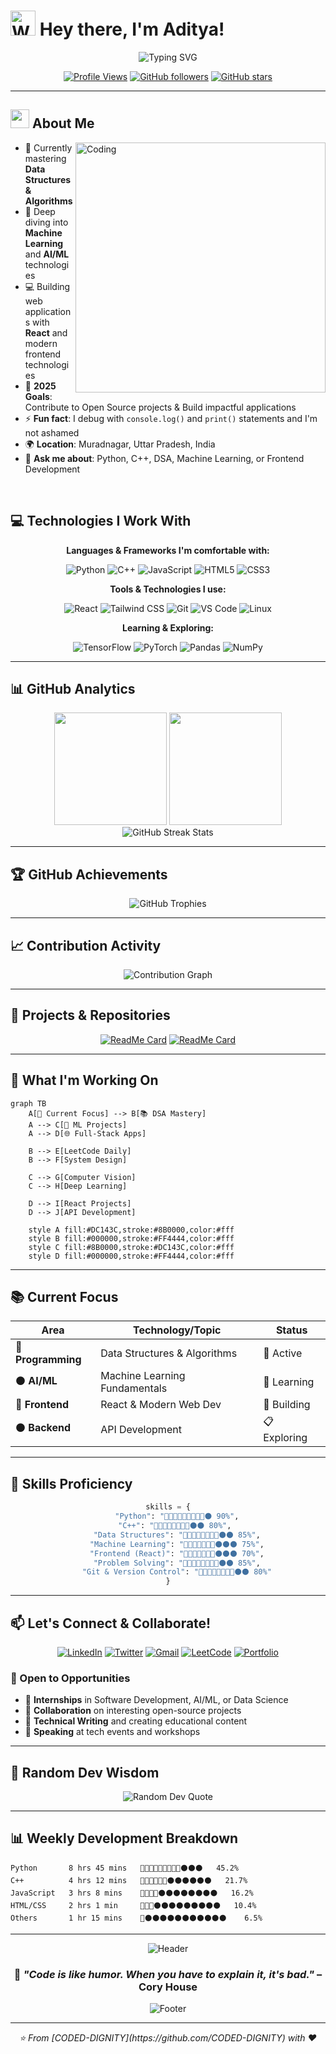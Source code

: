 # <img src="https://raw.githubusercontent.com/Tarikul-Islam-Anik/Animated-Fluent-Emojis/master/Emojis/Hand%20gestures/Waving%20Hand.png" alt="Waving Hand" width="40" height="40" /> Hey there, I'm Aditya!

<div align="center">
  <img src="https://readme-typing-svg.herokuapp.com?font=Fira+Code&weight=600&size=28&duration=3000&pause=1000&color=FF4444&center=true&vCenter=true&random=false&width=600&lines=Python+%26+C%2B%2B+Developer;Data+Structures+Enthusiast;AI%2FML+Explorer;Frontend+Design+Lover;Open+Source+Contributor;Always+Learning%2C+Always+Growing" alt="Typing SVG" />
</div>

<div align="center">
  
  [![Profile Views](https://komarev.com/ghpvc/?username=CODED-DIGNITY&color=red&style=for-the-badge)](https://github.com/CODED-DIGNITY)
  [![GitHub followers](https://img.shields.io/github/followers/CODED-DIGNITY?style=for-the-badge&color=crimson)](https://github.com/CODED-DIGNITY?tab=followers)
  [![GitHub stars](https://img.shields.io/github/stars/CODED-DIGNITY?style=for-the-badge&color=darkred)](https://github.com/CODED-DIGNITY?tab=repositories)
  
</div>

---

## <img src="https://media2.giphy.com/media/QssGEmpkyEOhBCb7e1/giphy.gif?cid=ecf05e47a0n3gi1bfqntqmob8g9aid1oyj2wr3ds3mg700bl&rid=giphy.gif" width="30"> About Me

<img align="right" alt="Coding" width="400" src="https://user-images.githubusercontent.com/74038190/229223263-cf2e4b07-2615-4f87-9c38-e37600f8381a.gif">

- 🔭 Currently mastering **Data Structures & Algorithms**
- 🌱 Deep diving into **Machine Learning** and **AI/ML** technologies
- 💻 Building web applications with **React** and modern frontend technologies
- 🎯 **2025 Goals**: Contribute to Open Source projects & Build impactful applications
- ⚡ **Fun fact**: I debug with `console.log()` and `print()` statements and I'm not ashamed
- 🌍 **Location**: Muradnagar, Uttar Pradesh, India
- 💬 **Ask me about**: Python, C++, DSA, Machine Learning, or Frontend Development

<br clear="right"/>

## 💻 Technologies I Work With

<div align="center">

**Languages & Frameworks I'm comfortable with:**

![Python](https://img.shields.io/badge/Python-000000?style=for-the-badge&logo=python&logoColor=red)
![C++](https://img.shields.io/badge/C++-DC143C?style=for-the-badge&logo=cplusplus&logoColor=white)
![JavaScript](https://img.shields.io/badge/JavaScript-000000?style=for-the-badge&logo=javascript&logoColor=red)
![HTML5](https://img.shields.io/badge/HTML5-B22222?style=for-the-badge&logo=html5&logoColor=white)
![CSS3](https://img.shields.io/badge/CSS3-8B0000?style=for-the-badge&logo=css3&logoColor=white)

**Tools & Technologies I use:**

![React](https://img.shields.io/badge/React-000000?style=for-the-badge&logo=react&logoColor=red)
![Tailwind CSS](https://img.shields.io/badge/Tailwind_CSS-DC143C?style=for-the-badge&logo=tailwind-css&logoColor=white)
![Git](https://img.shields.io/badge/Git-8B0000?style=for-the-badge&logo=git&logoColor=white)
![VS Code](https://img.shields.io/badge/VS_Code-000000?style=for-the-badge&logo=visual-studio-code&logoColor=red)
![Linux](https://img.shields.io/badge/Linux-B22222?style=for-the-badge&logo=linux&logoColor=white)

**Learning & Exploring:**

![TensorFlow](https://img.shields.io/badge/TensorFlow-8B0000?style=for-the-badge&logo=tensorflow&logoColor=white)
![PyTorch](https://img.shields.io/badge/PyTorch-DC143C?style=for-the-badge&logo=pytorch&logoColor=white)
![Pandas](https://img.shields.io/badge/Pandas-000000?style=for-the-badge&logo=pandas&logoColor=red)
![NumPy](https://img.shields.io/badge/NumPy-8B0000?style=for-the-badge&logo=numpy&logoColor=white)

</div>

---

## 📊 GitHub Analytics

<div align="center">
  <img height="180em" src="https://github-readme-stats.vercel.app/api?username=CODED-DIGNITY&show_icons=true&theme=dark&bg_color=000000&title_color=FF4444&text_color=FFFFFF&icon_color=DC143C&border_color=8B0000&include_all_commits=true&count_private=true"/>
  <img height="180em" src="https://github-readme-stats.vercel.app/api/top-langs/?username=CODED-DIGNITY&layout=compact&langs_count=10&theme=dark&bg_color=000000&title_color=FF4444&text_color=FFFFFF&border_color=8B0000"/>
</div>

<div align="center">
  <img src="https://github-readme-streak-stats.herokuapp.com/?user=CODED-DIGNITY&theme=dark&background=000000&ring=FF4444&fire=DC143C&currStreakLabel=FF4444&sideNums=FFFFFF&currStreakNum=FFFFFF&dates=CCCCCC&sideLabels=FFFFFF&stroke=8B0000&border=8B0000" alt="GitHub Streak Stats" />
</div>

---

## 🏆 GitHub Achievements

<div align="center">
  <img src="https://github-profile-trophy.vercel.app/?username=CODED-DIGNITY&theme=darkhub&no-frame=true&no-bg=false&margin-w=4&row=2&title=Stars,Followers,Commits,Repositories,MultipleLang,PullRequest" alt="GitHub Trophies" />
</div>

---

## 📈 Contribution Activity

<div align="center">
  <img src="https://github-readme-activity-graph.vercel.app/graph?username=CODED-DIGNITY&theme=redical&bg_color=000000&color=FF4444&line=DC143C&point=8B0000&area_color=FF4444&title_color=FF4444&area=true" alt="Contribution Graph" />
</div>

---

## 🚀 Projects & Repositories

<div align="center">
  
[![ReadMe Card](https://github-readme-stats.vercel.app/api/pin/?username=CODED-DIGNITY&repo=machine-learning-projects&theme=dark&bg_color=000000&title_color=FF4444&text_color=FFFFFF&icon_color=DC143C&border_color=8B0000)](https://github.com/CODED-DIGNITY/machine-learning-projects)
[![ReadMe Card](https://github-readme-stats.vercel.app/api/pin/?username=CODED-DIGNITY&repo=dsa-solutions&theme=dark&bg_color=000000&title_color=FF4444&text_color=FFFFFF&icon_color=DC143C&border_color=8B0000)](https://github.com/CODED-DIGNITY/dsa-solutions)

</div>

---

## 🎯 What I'm Working On

```mermaid
graph TB
    A[🎯 Current Focus] --> B[📚 DSA Mastery]
    A --> C[🤖 ML Projects]
    A --> D[🌐 Full-Stack Apps]
    
    B --> E[LeetCode Daily]
    B --> F[System Design]
    
    C --> G[Computer Vision]
    C --> H[Deep Learning]
    
    D --> I[React Projects]
    D --> J[API Development]
    
    style A fill:#DC143C,stroke:#8B0000,color:#fff
    style B fill:#000000,stroke:#FF4444,color:#fff
    style C fill:#8B0000,stroke:#DC143C,color:#fff
    style D fill:#000000,stroke:#FF4444,color:#fff
```

---

## 📚 Current Focus

<div align="center">

| Area | Technology/Topic | Status |
|------|------------------|--------|
| 🔴 **Programming** | Data Structures & Algorithms | 🔄 Active |
| ⚫ **AI/ML** | Machine Learning Fundamentals | 🔄 Learning |
| 🔴 **Frontend** | React & Modern Web Dev | 🔄 Building |
| ⚫ **Backend** | API Development | 📋 Exploring |

</div>

---

## 🎨 Skills Proficiency

<div align="center">

```python
skills = {
    "Python": "🔴🔴🔴🔴🔴🔴🔴🔴🔴⚫ 90%",
    "C++": "🔴🔴🔴🔴🔴🔴🔴🔴⚫⚫ 80%", 
    "Data Structures": "🔴🔴🔴🔴🔴🔴🔴🔴⚫⚫ 85%",
    "Machine Learning": "🔴🔴🔴🔴🔴🔴🔴⚫⚫⚫ 75%",
    "Frontend (React)": "🔴🔴🔴🔴🔴🔴🔴⚫⚫⚫ 70%",
    "Problem Solving": "🔴🔴🔴🔴🔴🔴🔴🔴⚫⚫ 85%",
    "Git & Version Control": "🔴🔴🔴🔴🔴🔴🔴🔴⚫⚫ 80%"
}
```

</div>

---

## 📫 Let's Connect & Collaborate!

<div align="center">
  
[![LinkedIn](https://img.shields.io/badge/LinkedIn-000000?style=for-the-badge&logo=linkedin&logoColor=red)](https://linkedin.com/in/aditya-sharma-28a017351/)
[![Twitter](https://img.shields.io/badge/Twitter-DC143C?style=for-the-badge&logo=twitter&logoColor=white)](https://twitter.com/CODED_DIGNITY)
[![Gmail](https://img.shields.io/badge/Gmail-8B0000?style=for-the-badge&logo=gmail&logoColor=white)](mailto:ads.as3030@gmail.com)
[![LeetCode](https://img.shields.io/badge/LeetCode-000000?style=for-the-badge&logo=leetcode&logoColor=red)](https://leetcode.com/u/lpMDB6RtaU/)
[![Portfolio](https://img.shields.io/badge/Portfolio-B22222?style=for-the-badge&logo=About.me&logoColor=white)](https://yourportfolio.com)

</div>

### 🤝 Open to Opportunities
- 💼 **Internships** in Software Development, AI/ML, or Data Science
- 🚀 **Collaboration** on interesting open-source projects
- 📝 **Technical Writing** and creating educational content
- 🎤 **Speaking** at tech events and workshops

---

## 💬 Random Dev Wisdom

<div align="center">
  <img src="https://quotes-github-readme.vercel.app/api?type=horizontal&theme=dark&border=true" alt="Random Dev Quote" />
</div>

---

## 📊 Weekly Development Breakdown

<!--START_SECTION:waka-->
```text
Python       8 hrs 45 mins   🔴🔴🔴🔴🔴🔴🔴🔴🔴⚫⚫⚫   45.2%
C++          4 hrs 12 mins   🔴🔴🔴🔴🔴🔴⚫⚫⚫⚫⚫⚫   21.7%
JavaScript   3 hrs 8 mins    🔴🔴🔴🔴⚫⚫⚫⚫⚫⚫⚫⚫   16.2%
HTML/CSS     2 hrs 1 min     🔴🔴🔴⚫⚫⚫⚫⚫⚫⚫⚫⚫   10.4%
Others       1 hr 15 mins    🔴⚫⚫⚫⚫⚫⚫⚫⚫⚫⚫⚫    6.5%
```
<!--END_SECTION:waka-->

---

<div align="center">
  <img src="https://capsule-render.vercel.app/api?type=venom&height=150&color=gradient&customColorList=12&text=Thanks%20for%20stopping%20by!&section=header&reversal=false&animation=twinkling&textBg=false&fontColor=FFFFFF" alt="Header" />
  
  ### 🚀 *"Code is like humor. When you have to explain it, it's bad."* – Cory House
  
  <img src="https://capsule-render.vercel.app/api?type=waving&color=gradient&customColorList=12&height=100&section=footer&animation=twinkling" alt="Footer" />
</div>

---

<div align="center">
  <i>⭐ From [CODED-DIGNITY](https://github.com/CODED-DIGNITY) with ❤️</i>
</div>
